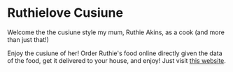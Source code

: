 # Ruthielove Cusiune

Welcome the the cusiune style my mum, Ruthie Akins, as a cook (and more than just that!)

Enjoy the cusiune of her! Order Ruthie's food online directly given the data of the food, get it delivered to your house, and enjoy! Just visit [this website](https://Ruthielove-Cusiune.goodnessdavid.repl.co).